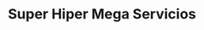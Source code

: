 ---
title: "Super Hiper Mega Servicios"
url: /sangolqui/super-hiper-mega-servicios/
shop: general
---